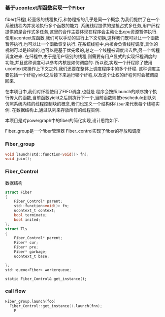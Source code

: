 


### 基于ucontext库函数实现一个Fiber

fiber(纤程),轻量级的线程执行,和协程指的几乎是同一个概念,为我们提供了在一个系统线程内并发地执行多个函数的能力.
系统线程提供的是抢占式多任务,用户纤程提供的是合作式多任务,这里的合作主要体现在程序会主动让出cpu资源暂停执行.
使用ucontext库函数,我们可以手动的进行上下文切换,这样我们既可以让一个函数暂停执行,也可以让一个函数恢复执行.
在系统线程中,内核会负责线程调度,具体的机制可以是轮转的,也可以是基于优先级的,总之一个线程被调度出去后,另一个线程调度进来.
在纤程中,由于是用户级别的线程,则需要有用户显式的实现纤程调度的功能,并且这种调度可以参考内核是如何调度的.
所以说,实现一个纤程除了使用ucontext来操作上下文之外,我们还要在整体上调度程序中的多个纤程.
这种调度主要包括一个纤程yield之后接下来运行哪个纤程,以及这个让权的纤程何时会被调度回来.


在本项目中,我们对纤程使用了FIFO调度,也就是
程序会按照launch的顺序挨个执行传入的函数,当前函数yield之后则执行下一个,当前函数则被reschedule到队列.
仿照系统内核的线程控制块的概念,我们也定义一个结构体`Fiber`来代表每个线程实例.
在数据结构上,通过队列来存放所有的线程实例.


本项目是对powergraph中的fiber的简化实现,设计思路如下.


Fiber_group是一个fiber管理器
Fiber_control实现了fiber的存放和调度



### Fiber_group
```c
void launch(std::function<void()> fn);
void join();
```
### Fiber_Control

数据结构
```c
struct Fiber
{
	Fiber_Control* parent;
	std::function<void()> fn;
	ucontext_t context;
	bool terminate;
	bool inited;
};
struct Tls
{
	Fiber_Control* parent;
	Fiber* cur;
	Fiber* pre;
	Fiber* garbage;
	ucontext_t base;

};
std::queue<Fiber> workerqueue;
```
```
static Fiber_Control& get_instance();
```


### call flow
```c
Fiber_group.launch(foo)
  Fiber_Control::get_instance().launch(fnn);
    F
```
